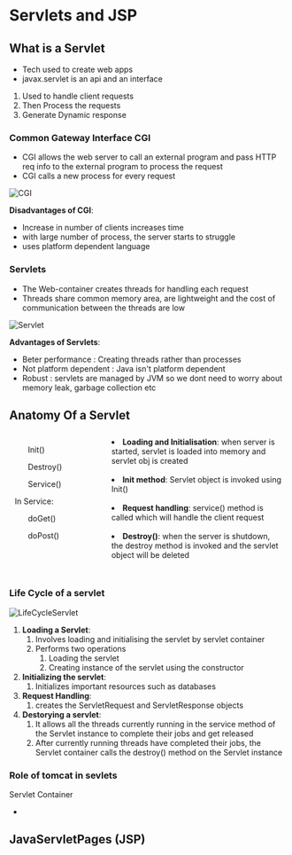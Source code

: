 <!--markdownlint-disable MD033-->
# Servlets and JSP

## What is a Servlet

- Tech used to create web apps
- javax.servlet is an api and an interface

1. Used to handle client requests
2. Then Process the requests
3. Generate Dynamic response

### Common Gateway Interface CGI

- CGI allows the web server to call an external program and pass HTTP req info to the external program to process the request
- CGI calls a new process for every request
  
![CGI](https://cdn.imgchest.com/files/k46ac256wb7.png#thumbnail)

**Disadvantages of CGI**:

- Increase in number of clients increases time
- with large number of process, the server starts to struggle
- uses platform dependent language

### Servlets

- The Web-container creates threads for handling each request
- Threads share common memory area, are lightweight and the cost of communication between the threads are low

![Servlet](https://cdn.imgchest.com/files/my2pcgxwop7.png)

**Advantages of Servlets**:

- Beter performance : Creating threads rather than processes
- Not platform dependent : Java isn't platform dependent
- Robust : servlets are managed by JVM so we dont need to worry about memory leak, garbage collection etc

## Anatomy Of a Servlet

<div style="display: flex;">
    <div style="flex: 1;padding: 10px">
        <ul>Init()</ul>
        <ul>Destroy()</ul>
        <ul>Service()</ul>
        In Service:
        <ul>doGet()</ul>
        <ul>doPost()</ul>
    </div>
    <div style="flex: 2;padding: 10px">
        <li><b>Loading and Initialisation</b>: when server is started, servlet is loaded into memory and servlet obj is created</li><br>
        <li><b>Init method</b>: Servlet object is invoked using Init()</li><br>
        <li><b>Request handling</b>: service() method is called  which will handle the client request</li><br>
        <li><b>Destroy()</b>: when the server is shutdown, the destroy method is invoked and the servlet object will be deleted </li><br>
    </div>
</div>

### Life Cycle of a servlet

![LifeCycleServlet](https://cdn.imgchest.com/files/p7bwczvq627.jpg)

1. **Loading a Servlet**:
   1. Involves loading and initialising the servlet by servlet container
   2. Performs two operations
      1. Loading the servlet
      2. Creating instance of the servlet using the constructor
2. **Initializing the servlet**:
   1. Initializes important resources such as databases
3. **Request Handling**:
   1. creates the ServletRequest and ServletResponse objects
4. **Destorying a servlet**:
   1. It allows all the threads currently running in the service method of the Servlet instance to complete their jobs and get released
   2. After currently running threads have completed their jobs, the Servlet container calls the destroy() method on the Servlet instance

### Role of tomcat in sevlets

Servlet Container

- 

## JavaServletPages (JSP)
